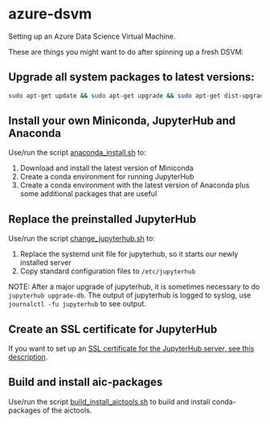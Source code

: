 # azure-dsvm
Setting up an Azure Data Science Virtual Machine.

These are things you might want to do after spinning up a fresh DSVM:

## Upgrade all system packages to latest versions:
```bash
sudo apt-get update && sudo apt-get upgrade && sudo apt-get dist-upgrade
```

## Install your own Miniconda, JupyterHub and Anaconda
Use/run the script [anaconda_install.sh](anaconda_install.sh) to:
1. Download and install the latest version of Miniconda
1. Create a conda environment for running JupyterHub
1. Create a conda environment with the latest version of Anaconda plus some additional packages that are useful

## Replace the preinstalled JupyterHub
Use/run the script [change_jupyterhub.sh](change_jupyterhub.sh) to:
1. Replace the systemd unit file for jupyterhub, so it starts our newly installed server
1. Copy standard configuration files to ```/etc/jupyterhub```

NOTE: After a major upgrade of jupyterhub, it is sometimes necessary to do ```jupyterhub upgrade-db```. The output of jupyterhub is logged to syslog, use ```journalctl -fu jupyterhub``` to see output.


## Create an SSL certificate for JupyterHub
If you want to set up an [SSL certificate for the JupyterHub server, see this description](SSL_certificate_jupyterhub.md).


## Build and install aic-packages
Use/run the script [build_install_aictools.sh](build_install_aictools.sh) to build and install conda-packages of the aictools.
